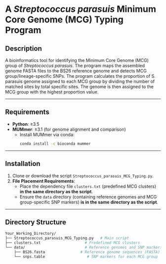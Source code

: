 # A *Streptococcus parasuis* Minimum Core Genome (MCG) Typing Program

## Description  
A bioinformatics tool for identifying the Minimum Core Genome (MCG) group of *Streptococcus parasuis*. The program maps the assembled genome FASTA files to the BS26 reference genome and detects MCG group/lineage-specific SNPs. The program calculates the proportion of S. parasuis genome assigned to each MCG group by dividing the number of matched sites by total specific sites. The genome is then assigned to the MCG group with the highest proportion value.

---

## Requirements  
- **Python**: ≥3.5  
- **MUMmer**: ≥3.1 (for genome alignment and comparison)  
  - Install MUMmer via conda:  
    ```bash
    conda install -c bioconda mummer
    ```  

---

## Installation  
1. Clone or download the script `Streptococcus_parasuis_MCG_Typing.py`.  
2. **File Placement Requirements**:  
   - Place the dependency file `clusters.txt` (predefined MCG clusters) **in the same directory as the script**.  
   - Ensure the `data` directory (containing reference genomes and MCG group-specific SNP markers) **is in the same directory as the script**.  

---

## Directory Structure  
```bash
Your_Working_Directory/
├── Streptococcus_parasuis_MCG_Typing.py   # Main script
├── clusters.txt                    # Predefined MCG clusters
└── data/                           # Reference genomes and SNP markers
    ├── BS26.fasta                # Reference genome sequences (FASTA)
    └── snps.table                   # SNP markers for each MCG group